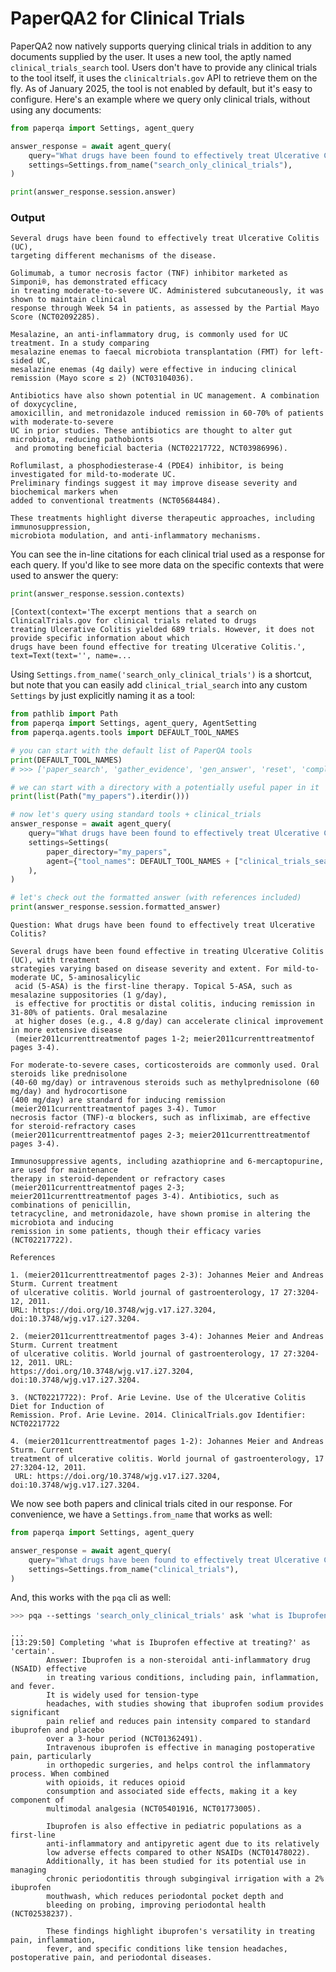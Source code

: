 # PaperQA2 for Clinical Trials

PaperQA2 now natively supports querying clinical trials in addition to any documents supplied by the user. It
uses a new tool, the aptly named `clinical_trials_search` tool. Users don't have to provide any clinical
trials to the tool itself, it uses the `clinicaltrials.gov` API to retrieve them on the fly. As of
January 2025, the tool is not enabled by default, but it's easy to configure. Here's an example
where we query only clinical trials, without using any documents:

```python
from paperqa import Settings, agent_query

answer_response = await agent_query(
    query="What drugs have been found to effectively treat Ulcerative Colitis?",
    settings=Settings.from_name("search_only_clinical_trials"),
)

print(answer_response.session.answer)
```

### Output

    Several drugs have been found to effectively treat Ulcerative Colitis (UC),
    targeting different mechanisms of the disease.

    Golimumab, a tumor necrosis factor (TNF) inhibitor marketed as Simponi®, has demonstrated efficacy
    in treating moderate-to-severe UC. Administered subcutaneously, it was shown to maintain clinical
    response through Week 54 in patients, as assessed by the Partial Mayo Score (NCT02092285).

    Mesalazine, an anti-inflammatory drug, is commonly used for UC treatment. In a study comparing
    mesalazine enemas to faecal microbiota transplantation (FMT) for left-sided UC,
    mesalazine enemas (4g daily) were effective in inducing clinical remission (Mayo score ≤ 2) (NCT03104036).

    Antibiotics have also shown potential in UC management. A combination of doxycycline,
    amoxicillin, and metronidazole induced remission in 60-70% of patients with moderate-to-severe
    UC in prior studies. These antibiotics are thought to alter gut microbiota, reducing pathobionts
     and promoting beneficial bacteria (NCT02217722, NCT03986996).

    Roflumilast, a phosphodiesterase-4 (PDE4) inhibitor, is being investigated for mild-to-moderate UC.
    Preliminary findings suggest it may improve disease severity and biochemical markers when
    added to conventional treatments (NCT05684484).

    These treatments highlight diverse therapeutic approaches, including immunosuppression,
    microbiota modulation, and anti-inflammatory mechanisms.

You can see the in-line citations for each clinical trial used as a response for each query. If you'd like
to see more data on the specific contexts that were used to answer the query:

```python
print(answer_response.session.contexts)
```

    [Context(context='The excerpt mentions that a search on ClinicalTrials.gov for clinical trials related to drugs
    treating Ulcerative Colitis yielded 689 trials. However, it does not provide specific information about which
    drugs have been found effective for treating Ulcerative Colitis.', text=Text(text='', name=...

Using `Settings.from_name('search_only_clinical_trials')` is a shortcut, but note that you can easily
add `clinical_trial_search` into any custom `Settings` by just explicitly naming it as a tool:

```python
from pathlib import Path
from paperqa import Settings, agent_query, AgentSetting
from paperqa.agents.tools import DEFAULT_TOOL_NAMES

# you can start with the default list of PaperQA tools
print(DEFAULT_TOOL_NAMES)
# >>> ['paper_search', 'gather_evidence', 'gen_answer', 'reset', 'complete'],

# we can start with a directory with a potentially useful paper in it
print(list(Path("my_papers").iterdir()))

# now let's query using standard tools + clinical_trials
answer_response = await agent_query(
    query="What drugs have been found to effectively treat Ulcerative Colitis?",
    settings=Settings(
        paper_directory="my_papers",
        agent={"tool_names": DEFAULT_TOOL_NAMES + ["clinical_trials_search"]},
    ),
)

# let's check out the formatted answer (with references included)
print(answer_response.session.formatted_answer)
```

    Question: What drugs have been found to effectively treat Ulcerative Colitis?

    Several drugs have been found effective in treating Ulcerative Colitis (UC), with treatment
    strategies varying based on disease severity and extent. For mild-to-moderate UC, 5-aminosalicylic
     acid (5-ASA) is the first-line therapy. Topical 5-ASA, such as mesalazine suppositories (1 g/day),
     is effective for proctitis or distal colitis, inducing remission in 31-80% of patients. Oral mesalazine
     at higher doses (e.g., 4.8 g/day) can accelerate clinical improvement in more extensive disease
     (meier2011currenttreatmentof pages 1-2; meier2011currenttreatmentof pages 3-4).

    For moderate-to-severe cases, corticosteroids are commonly used. Oral steroids like prednisolone
    (40-60 mg/day) or intravenous steroids such as methylprednisolone (60 mg/day) and hydrocortisone
    (400 mg/day) are standard for inducing remission (meier2011currenttreatmentof pages 3-4). Tumor
    necrosis factor (TNF)-α blockers, such as infliximab, are effective for steroid-refractory cases
    (meier2011currenttreatmentof pages 2-3; meier2011currenttreatmentof pages 3-4).

    Immunosuppressive agents, including azathioprine and 6-mercaptopurine, are used for maintenance
    therapy in steroid-dependent or refractory cases (meier2011currenttreatmentof pages 2-3;
    meier2011currenttreatmentof pages 3-4). Antibiotics, such as combinations of penicillin,
    tetracycline, and metronidazole, have shown promise in altering the microbiota and inducing
    remission in some patients, though their efficacy varies (NCT02217722).

    References

    1. (meier2011currenttreatmentof pages 2-3): Johannes Meier and Andreas Sturm. Current treatment
    of ulcerative colitis. World journal of gastroenterology, 17 27:3204-12, 2011.
    URL: https://doi.org/10.3748/wjg.v17.i27.3204, doi:10.3748/wjg.v17.i27.3204.

    2. (meier2011currenttreatmentof pages 3-4): Johannes Meier and Andreas Sturm. Current treatment
    of ulcerative colitis. World journal of gastroenterology, 17 27:3204-12, 2011. URL:
    https://doi.org/10.3748/wjg.v17.i27.3204, doi:10.3748/wjg.v17.i27.3204.

    3. (NCT02217722): Prof. Arie Levine. Use of the Ulcerative Colitis Diet for Induction of
    Remission. Prof. Arie Levine. 2014. ClinicalTrials.gov Identifier: NCT02217722

    4. (meier2011currenttreatmentof pages 1-2): Johannes Meier and Andreas Sturm. Current
    treatment of ulcerative colitis. World journal of gastroenterology, 17 27:3204-12, 2011.
     URL: https://doi.org/10.3748/wjg.v17.i27.3204, doi:10.3748/wjg.v17.i27.3204.

We now see both papers and clinical trials cited in our response. For convenience, we have a
`Settings.from_name` that works as well:

```python
from paperqa import Settings, agent_query

answer_response = await agent_query(
    query="What drugs have been found to effectively treat Ulcerative Colitis?",
    settings=Settings.from_name("clinical_trials"),
)
```

And, this works with the `pqa` cli as well:

```bash
>>> pqa --settings 'search_only_clinical_trials' ask 'what is Ibuprofen effective at treating?'
```

    ...
    [13:29:50] Completing 'what is Ibuprofen effective at treating?' as 'certain'.
            Answer: Ibuprofen is a non-steroidal anti-inflammatory drug (NSAID) effective
            in treating various conditions, including pain, inflammation, and fever.
            It is widely used for tension-type
            headaches, with studies showing that ibuprofen sodium provides significant
            pain relief and reduces pain intensity compared to standard ibuprofen and placebo
            over a 3-hour period (NCT01362491).
            Intravenous ibuprofen is effective in managing postoperative pain, particularly
            in orthopedic surgeries, and helps control the inflammatory process. When combined
            with opioids, it reduces opioid
            consumption and associated side effects, making it a key component of
            multimodal analgesia (NCT05401916, NCT01773005).

            Ibuprofen is also effective in pediatric populations as a first-line
            anti-inflammatory and antipyretic agent due to its relatively
            low adverse effects compared to other NSAIDs (NCT01478022).
            Additionally, it has been studied for its potential use in managing
            chronic periodontitis through subgingival irrigation with a 2% ibuprofen
            mouthwash, which reduces periodontal pocket depth and
            bleeding on probing, improving periodontal health (NCT02538237).

            These findings highlight ibuprofen's versatility in treating pain, inflammation,
            fever, and specific conditions like tension headaches, postoperative pain, and periodontal diseases.
